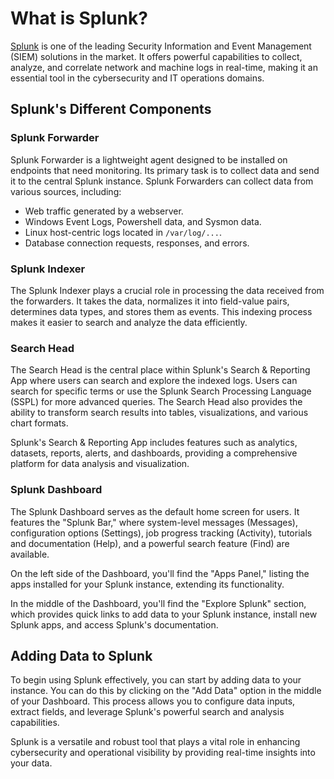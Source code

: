 # What is Splunk?

[Splunk](https://www.splunk.com/) is one of the leading Security Information and Event Management (SIEM) solutions in the market. It offers powerful capabilities to collect, analyze, and correlate network and machine logs in real-time, making it an essential tool in the cybersecurity and IT operations domains.

## Splunk's Different Components

### Splunk Forwarder

Splunk Forwarder is a lightweight agent designed to be installed on endpoints that need monitoring. Its primary task is to collect data and send it to the central Splunk instance. Splunk Forwarders can collect data from various sources, including:

- Web traffic generated by a webserver.
- Windows Event Logs, Powershell data, and Sysmon data.
- Linux host-centric logs located in `/var/log/...`.
- Database connection requests, responses, and errors.

### Splunk Indexer

The Splunk Indexer plays a crucial role in processing the data received from the forwarders. It takes the data, normalizes it into field-value pairs, determines data types, and stores them as events. This indexing process makes it easier to search and analyze the data efficiently.

### Search Head

The Search Head is the central place within Splunk's Search & Reporting App where users can search and explore the indexed logs. Users can search for specific terms or use the Splunk Search Processing Language (SSPL) for more advanced queries. The Search Head also provides the ability to transform search results into tables, visualizations, and various chart formats.

Splunk's Search & Reporting App includes features such as analytics, datasets, reports, alerts, and dashboards, providing a comprehensive platform for data analysis and visualization.

### Splunk Dashboard

The Splunk Dashboard serves as the default home screen for users. It features the "Splunk Bar," where system-level messages (Messages), configuration options (Settings), job progress tracking (Activity), tutorials and documentation (Help), and a powerful search feature (Find) are available.

On the left side of the Dashboard, you'll find the "Apps Panel," listing the apps installed for your Splunk instance, extending its functionality.

In the middle of the Dashboard, you'll find the "Explore Splunk" section, which provides quick links to add data to your Splunk instance, install new Splunk apps, and access Splunk's documentation.

## Adding Data to Splunk

To begin using Splunk effectively, you can start by adding data to your instance. You can do this by clicking on the "Add Data" option in the middle of your Dashboard. This process allows you to configure data inputs, extract fields, and leverage Splunk's powerful search and analysis capabilities.

Splunk is a versatile and robust tool that plays a vital role in enhancing cybersecurity and operational visibility by providing real-time insights into your data.
